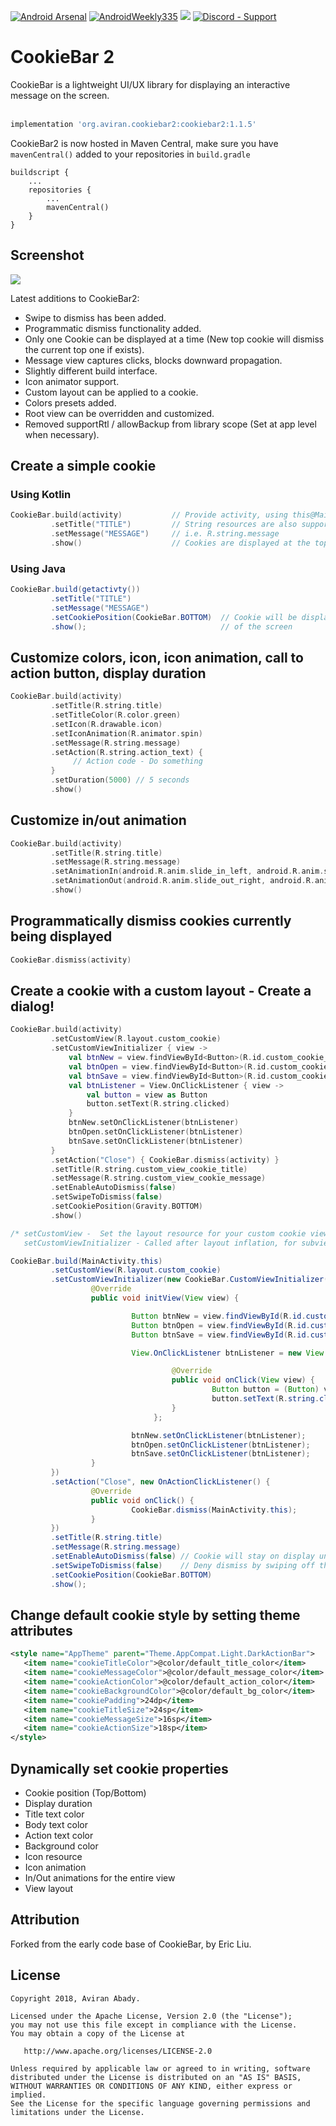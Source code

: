 [![Android Arsenal](https://img.shields.io/badge/Android%20Arsenal-CookieBar2-brightgreen.svg?style=flat)](https://android-arsenal.com/details/1/6122)
[![AndroidWeekly335](https://img.shields.io/badge/Android%20Weekly-%23335-brightgreen)](http://androidweekly.net/issues/issue-335)
[![](https://jitpack.io/v/AviranAbady/CookieBar2.svg)](https://jitpack.io/#AviranAbady/CookieBar2)
[![Discord - Support](https://img.shields.io/badge/Discord-Support-7289da )](https://discord.gg/aDvkVpRhmt)


CookieBar 2
===============
CookieBar is a lightweight UI/UX library for displaying an interactive message on the screen.<br/><br/>

```gradle
implementation 'org.aviran.cookiebar2:cookiebar2:1.1.5'
```
CookieBar2 is now hosted in Maven Central, make sure you have `mavenCentral()` added to your repositories in `build.gradle`

```
buildscript {
    ...
    repositories {
        ...
        mavenCentral()
    }
}
```

## Screenshot
<img src="https://raw.githubusercontent.com/AviranAbady/storage/master/cookiebar2_1.1.0.gif">

Latest additions to CookieBar2:

* Swipe to dismiss has been added.
* Programmatic dismiss functionality added.
* Only one Cookie can be displayed at a time (New top cookie will dismiss the current top one if exists).
* Message view captures clicks, blocks downward propagation.
* Slightly different build interface.
* Icon animator support.
* Custom layout can be applied to a cookie.
* Colors presets added.
* Root view can be overridden and customized.
* Removed supportRtl / allowBackup from library scope (Set at app level when necessary).

## Create a simple cookie
### Using Kotlin
```kotlin
CookieBar.build(activity)           // Provide activity, using this@MainActivity / getActivity() or otherwise
         .setTitle("TITLE")         // String resources are also supported
         .setMessage("MESSAGE")     // i.e. R.string.message
         .show()                    // Cookies are displayed at the top by default
```
### Using Java
```java
CookieBar.build(getactivty())
         .setTitle("TITLE")
         .setMessage("MESSAGE")
         .setCookiePosition(CookieBar.BOTTOM)  // Cookie will be displayed at the bottom
         .show();                              // of the screen
```

## Customize colors, icon, icon animation, call to action button, display duration
```kotlin
CookieBar.build(activity)
         .setTitle(R.string.title)
         .setTitleColor(R.color.green)
         .setIcon(R.drawable.icon)
         .setIconAnimation(R.animator.spin)
         .setMessage(R.string.message)
         .setAction(R.string.action_text) { 
              // Action code - Do something
         }
         .setDuration(5000) // 5 seconds
         .show()
```

## Customize in/out animation
```kotlin
CookieBar.build(activity)
         .setTitle(R.string.title)
         .setMessage(R.string.message)
         .setAnimationIn(android.R.anim.slide_in_left, android.R.anim.slide_in_left)
         .setAnimationOut(android.R.anim.slide_out_right, android.R.anim.slide_out_right)
         .show()
```

## Programmatically dismiss cookies currently being displayed
```kotlin
CookieBar.dismiss(activity)

```


## Create a cookie with a custom layout - Create a dialog!
```kotlin
CookieBar.build(activity)
         .setCustomView(R.layout.custom_cookie)
         .setCustomViewInitializer { view ->
             val btnNew = view.findViewById<Button>(R.id.custom_cookie_btn_new)
             val btnOpen = view.findViewById<Button>(R.id.custom_cookie_btn_open)
             val btnSave = view.findViewById<Button>(R.id.custom_cookie_btn_save)
             val btnListener = View.OnClickListener { view ->
                 val button = view as Button
                 button.setText(R.string.clicked)
             }
             btnNew.setOnClickListener(btnListener)
             btnOpen.setOnClickListener(btnListener)
             btnSave.setOnClickListener(btnListener)
         }
         .setAction("Close") { CookieBar.dismiss(activity) }
         .setTitle(R.string.custom_view_cookie_title)
         .setMessage(R.string.custom_view_cookie_message)
         .setEnableAutoDismiss(false)
         .setSwipeToDismiss(false)
         .setCookiePosition(Gravity.BOTTOM)
         .show()
```
```java
/* setCustomView -  Set the layout resource for your custom cookie view.
   setCustomViewInitializer - Called after layout inflation, for subview setup. */

CookieBar.build(MainActivity.this)
         .setCustomView(R.layout.custom_cookie)
         .setCustomViewInitializer(new CookieBar.CustomViewInitializer() {
                  @Override
                  public void initView(View view) {

                           Button btnNew = view.findViewById(R.id.custom_cookie_btn_new);
                           Button btnOpen = view.findViewById(R.id.custom_cookie_btn_open);
                           Button btnSave = view.findViewById(R.id.custom_cookie_btn_save);

                           View.OnClickListener btnListener = new View.OnClickListener() {

                                    @Override
                                    public void onClick(View view) {
                                             Button button = (Button) view;
                                             button.setText(R.string.clicked);
                                    }
                                };

                           btnNew.setOnClickListener(btnListener);
                           btnOpen.setOnClickListener(btnListener);
                           btnSave.setOnClickListener(btnListener);
                  }
         })
         .setAction("Close", new OnActionClickListener() {
                  @Override
                  public void onClick() {
                           CookieBar.dismiss(MainActivity.this);
                  }
         })
         .setTitle(R.string.title)
         .setMessage(R.string.message)
         .setEnableAutoDismiss(false) // Cookie will stay on display until manually dismissed
         .setSwipeToDismiss(false)    // Deny dismiss by swiping off the view
         .setCookiePosition(CookieBar.BOTTOM)
         .show();
```

## Change default cookie style by setting theme attributes

```xml
<style name="AppTheme" parent="Theme.AppCompat.Light.DarkActionBar">
   <item name="cookieTitleColor">@color/default_title_color</item>
   <item name="cookieMessageColor">@color/default_message_color</item>
   <item name="cookieActionColor">@color/default_action_color</item>
   <item name="cookieBackgroundColor">@color/default_bg_color</item>
   <item name="cookiePadding">24dp</item>
   <item name="cookieTitleSize">24sp</item>
   <item name="cookieMessageSize">16sp</item>
   <item name="cookieActionSize">18sp</item>
</style>
```

## Dynamically set cookie properties
 * Cookie position (Top/Bottom)
 * Display duration
 * Title text color
 * Body text color
 * Action text color
 * Background color
 * Icon resource
 * Icon animation
 * In/Out animations for the entire view
 * View layout

## Attribution
Forked from the early code base of CookieBar, by Eric Liu.

## License

    Copyright 2018, Aviran Abady.

    Licensed under the Apache License, Version 2.0 (the "License");
    you may not use this file except in compliance with the License.
    You may obtain a copy of the License at

       http://www.apache.org/licenses/LICENSE-2.0

    Unless required by applicable law or agreed to in writing, software
    distributed under the License is distributed on an "AS IS" BASIS,
    WITHOUT WARRANTIES OR CONDITIONS OF ANY KIND, either express or implied.
    See the License for the specific language governing permissions and
    limitations under the License.
